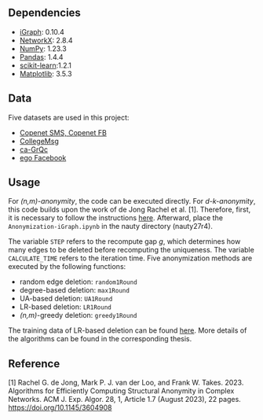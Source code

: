 ## Dependencies
* [iGraph](https://igraph.org/): 0.10.4
* [NetworkX](https://networkx.org/): 2.8.4
* [NumPy](https://numpy.org/doc/stable/): 1.23.3
* [Pandas](https://pandas.pydata.org/): 1.4.4
* [scikit-learn](https://scikit-learn.org/stable/):1.2.1
* [Matplotlib](https://matplotlib.org/): 3.5.3  

## Data
Five datasets are used in this project:

* [Copenet SMS, Copenet FB](https://figshare.com/articles/dataset/The_Copenhagen_Networks_Study_interaction_data/7267433/1?file=13389839)
* [CollegeMsg](http://snap.stanford.edu/data/CollegeMsg.html)
* [ca-GrQc](http://snap.stanford.edu/data/ca-GrQc.html)
* [ego Facebook](http://snap.stanford.edu/data/ego-Facebook.html)

## Usage
For *(n,m)-anonymity*, the code can be executed directly. For *d-k-anonymity*, this code builds upon the work of de Jong Rachel et al. [1]. Therefore, first, it is necessary to follow the instructions [here](https://github.com/RacheldeJong/dkAnonymity). Afterward, place the `Anonymization-iGraph.ipynb` in the nauty directory (nauty27r4).   

The variable `STEP` refers to the recompute gap *g*, which determines how many edges to be deleted before recomputing the uniqueness. The variable `CALCULATE_TIME` refers to the iteration time. Five anonymization methods are executed by the following functions:   
* random edge deletion: `random1Round`
* degree-based deletion: `max1Round`
* UA-based deletion: `UA1Round`
* LR-based deletion: `LR1Round`
* *(n,m)*-greedy deletion: `greedy1Round`

The training data of LR-based deletion can be found [here](training_data.csv). More details of the algorithms can be found in the corresponding thesis.

## Reference
[1] Rachel G. de Jong, Mark P. J. van der Loo, and Frank W. Takes. 2023. Algorithms for Efficiently Computing Structural Anonymity in Complex Networks. ACM J. Exp. Algor. 28, 1, Article 1.7 (August 2023), 22 pages. https://doi.org/10.1145/3604908
